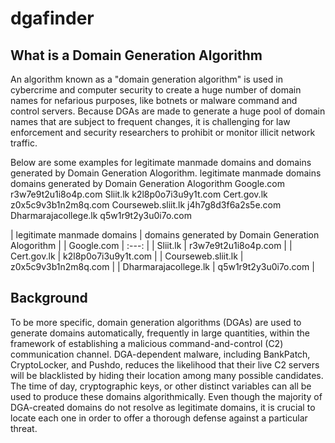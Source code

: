 # dgafinder

## What is a Domain Generation Algorithm

An algorithm known as a "domain generation algorithm" is used in cybercrime and computer security to create a huge number of domain names for nefarious purposes, like botnets or malware command and control servers. Because DGAs are made to generate a huge pool of domain names that are subject to frequent changes, it is challenging for law enforcement and security researchers to prohibit or monitor illicit network traffic.

Below are some examples for legitimate manmade domains and domains generated by Domain Generation Alogorithm.
legitimate manmade domains	domains generated by Domain Generation Alogorithm
Google.com	r3w7e9t2u1i8o4p.com
Sliit.lk	k2l8p0o7i3u9y1t.com
Cert.gov.lk	z0x5c9v3b1n2m8q.com
Courseweb.sliit.lk	j4h7g8d3f6a2s5e.com
Dharmarajacollege.lk	q5w1r9t2y3u0i7o.com

| legitimate manmade domains | domains generated by Domain Generation Alogorithm  |
| Google.com                 | :---: |
| Sliit.lk                   | r3w7e9t2u1i8o4p.com                                |
| Cert.gov.lk                | k2l8p0o7i3u9y1t.com                                |
| Courseweb.sliit.lk         | z0x5c9v3b1n2m8q.com                                |
| Dharmarajacollege.lk       | q5w1r9t2y3u0i7o.com                                |

 
## Background

To be more specific, domain generation algorithms (DGAs) are used to generate domains automatically, frequently in large quantities, within the framework of establishing a malicious command-and-control (C2) communication channel. DGA-dependent malware, including BankPatch, CryptoLocker, and Pushdo, reduces the likelihood that their live C2 servers will be blacklisted by hiding their location among many possible candidates. The time of day, cryptographic keys, or other distinct variables can all be used to produce these domains algorithmically. Even though the majority of DGA-created domains do not resolve as legitimate domains, it is crucial to locate each one in order to offer a thorough defense against a particular threat.

